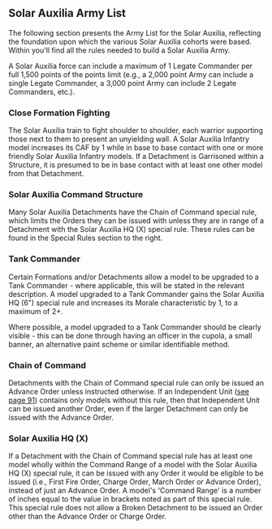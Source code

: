 ## Solar Auxilia Army List 

The following section presents the Army List for the Solar Auxilia, reflecting the foundation upon which the various Solar Auxilia cohorts were based. Within you'll find all the rules needed to build a Solar Auxilia Army.

A Solar Auxilia force can include a maximum of 1 Legate Commander per full 1,500 points of the points limit (e.g., a 2,000 point Army can include a single Legate Commander, a 3,000 point Army can include 2 Legate Commanders, etc.).

### Close Formation Fighting
The Solar Auxilia train to fight shoulder to shoulder, each warrior supporting those next to them to present an unyielding wall. A Solar Auxilia Infantry model increases its CAF by 1 while in base to base contact with one or more friendly Solar Auxilia Infantry models. If a Detachment is Garrisoned within a Structure, it is presumed to be in base contact with at least one other model from that Detachment.

### Solar Auxilia Command Structure
Many Solar Auxilia Detachments have the Chain of Command special rule, which limits the Orders they can be issued with unless they are in range of a Detachment with the Solar Auxilia HQ (X) special rule. These rules can be found in the Special Rules section to the right.

### Tank Commander
Certain Formations and/or Detachments allow a model to be upgraded to a Tank Commander - where applicable, this will be stated in the relevant description. A model upgraded to a Tank Commander gains the Solar Auxilia HQ (6") special rule and increases its Morale characteristic by 1, to a maximum of 2+.

Where possible, a model upgraded to a Tank Commander should be clearly visible - this can be done through having an officer in the cupola, a small banner, an alternative paint scheme or similar identifiable method.

### Chain of Command
Detachments with the Chain of Command special rule can only be issued an Advance Order unless instructed otherwise. If an Independent Unit ([see page 91](../../legions_imperialis_rules/special_rules/#independent)) contains only models without this rule, then that Independent Unit can be issued another Order, even if the larger Detachment can only be issued with the Advance Order.

### Solar Auxilia HQ (X)
If a Detachment with the Chain of Command special rule has at least one model wholly within the Command Range of a model with the Solar Auxilia HQ (X) special rule, it can be issued with any Order it would be eligible to be issued (i.e., First Fire Order, Charge Order, March Order or Advance Order), instead of just an Advance Order. A model's 'Command Range' is a number of inches equal to the value in brackets noted as part of this special rule. This special rule does not allow a Broken Detachment to be issued an Order other than the Advance Order or Charge Order.
